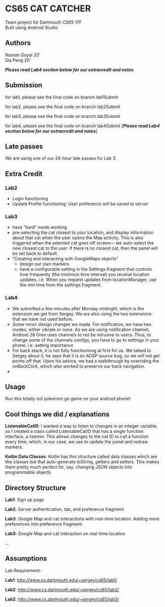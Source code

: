 # CS65 CAT CATCHER

Team project for Dartmouth CS65 17F <br>
Built using Android Studio

## Authors
Naman Goyal 20'<br>
Sia Peng 20'

***Please read Lab4 section below for our extracredit and notes***

## Submission

for lab1, please see the final code on branch lab1Submit

for lab2, please see the final code on branch lab2Submit

for lab3, please see the final code on branch lab3Submit 

for lab4, please see the final code on branch lab4Submit  [***Please read Lab4 section below for our extracredit and notes***]


## Late passes

We are using one of our 24-hour late passes for Lab 3

## Extra Credit

### Lab2

- Login functioning
- Update Profile functioning: User preference will be saved to server

### Lab3
- have "hard" mode working
- pre-selecting the cat closest to your location, and display information
	      	about that cat when the user opens the Map activity. This is also
					triggered when the selected cat goes off screen— we auto-select the
					new closest cat to the user. If there is no closest cat, then the
					panel will be set back to default.
- "Creating and interacting with GoogleMaps objects"
    - design our own markers
    - have a configurable setting in the
        Settings fragment that controls how frequently (the minimum
        time interval) you receive location updates. i.e. When you request
        updates from locationManager, use the min time from
        the settings fragment.

### Lab4
- We submitted a few minutes after Monday midnight, which is the extension we get from Sergey. We are also using the two extensions that we have not used before.
- Some minor design changes we made. For notification, we have two modes, either vibrate or none. As we are using notification channel, Android 26 Oreo uses channels to not be intrusive to users. Thus, to change some of the channels configs, you have to go to settings in your phone. i.e. setting importance
- For back stack, it is not fully functioniong at first for us. We talked to Sergey about it, he says that it is an AOSP source bug, so we will not get points off that. Upon his advice, we had a walkthrough by overriding the onBackClick, which also worked to preserve our back navigation.
- 

## Usage

Run this totally not pokemon go game on your android phone!

## Cool things we did / explanations

**ListenableCatID**:
I wanted a way to listen to changes in an integer variable, so I created a class
called ListenableCatID that has a single function interface, a listener. This
allows changes to the cat ID to call a function every time, which, in our case,
we use to update the panel and redraw markers.

**Kotlin Data Classes**:
Kotlin has this structure called data classes which are like classes but that
auto-generate toString, getters and setters. This makes them pretty much perfect
for, say, changing JSON objects into programmable objects

## Directory Structure

**Lab1**: Sign up page

**Lab2**: Server authentication, tab, and preference fragment

**Lab3**: Google Map and cat interactions with real-time location. Adding more
preferences into preference fragment.

**Lab3**: Google Map and cat interaction on real-time location

...

## Assumptions
Lab Requirement:

**Lab1**: http://www.cs.dartmouth.edu/~sergey/cs65/lab1/

**Lab2**: http://www.cs.dartmouth.edu/~sergey/cs65/lab2/

**Lab2**: http://www.cs.dartmouth.edu/~sergey/cs65/lab3/
